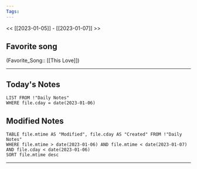 ```yaml
---
Tags:
---
```

<< [[2023-01-05]] - [[2023-01-07]] >>
## Favorite song
(Favorite_Song:: [[This Love]])
___
## Today's Notes
```dataview
LIST FROM !"Daily Notes"
WHERE file.cday = date(2023-01-06)
```
## Modified Notes
```dataview
TABLE file.mtime AS "Modified", file.cday AS "Created" FROM !"Daily Notes" 
WHERE file.mtime > date(2023-01-06) AND file.mtime < date(2023-01-07) AND file.cday < date(2023-01-06)
SORT file.mtime desc
```
___
